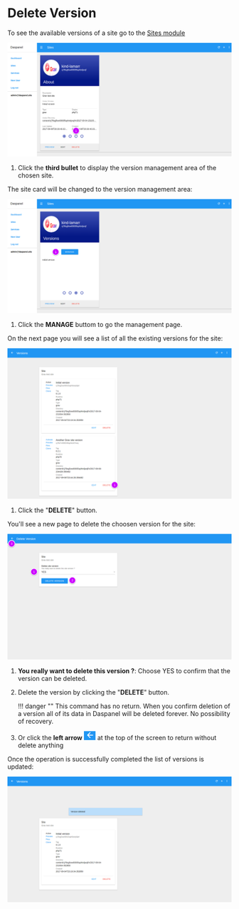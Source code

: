 # Delete Version

To see the available versions of a site go to the [Sites module](http://admin.daspanel.site/sites/)

[![Daspanel site versions](../img/site-versions.png)](../img/site-versions.png)

1. Click the **third bullet** to display the version management area of the chosen site.

The site card will be changed to the version management area:

[![Daspanel site versions tab](../img/site-versions-area.png)](../img/site-versions-area.png)

1. Click the **MANAGE** buttom to go the management page.

On the next page you will see a list of all the existing versions for the site:

[![Daspanel site versions edit](img/site-versions-delete1.png)](img/site-versions-delete1.png)

1. Click the "**DELETE**" button.

You'll see a new page to delete the choosen version for the site:

[![Daspanel site versions delete page](img/site-versions-delete2.png)](img/site-versions-delete2.png)

1. **You really want to delete this version ?**: Choose YES to confirm that the 
version can be deleted.
2. Delete the version by clicking the "**DELETE**" button.

    !!! danger ""
        This command has no return. When you confirm deletion of a version all of 
        its data in Daspanel will be deleted forever. No possibility of recovery.

3. Or click the **left arrow** ![Alt](/help/sites/img/back-arrow.png "Back") at the top of 
the screen to return without delete anything

Once the operation is successfully completed the list of versions is updated:

[![Daspanel site versions delete result](img/site-versions-delete3.png)](img/site-versions-delete3.png)


